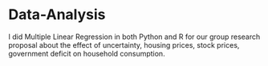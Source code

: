 # Data-Analysis

I did Multiple Linear Regression in both Python and R for our group research proposal about the 
effect of uncertainty, housing prices, stock prices, government deficit on household consumption. 
